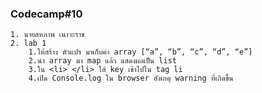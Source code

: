 ### Codecamp#10
    1. นายสหภาพ เนาวะราช
    2. lab 1
        1.ให้สร้าง ตัวแปร มาเก็บค่า array [“a”, “b”, “c”, “d”, “e”] 
        2.นำ array มา map แล้ว แสดงผลเป็น list
        3.ใน <li> </li> ใส่ key เข้าไปใน tag li
        4.เปิด Console.log ใน browser สังเกตุ warning ที่เกิดขึ้น 
